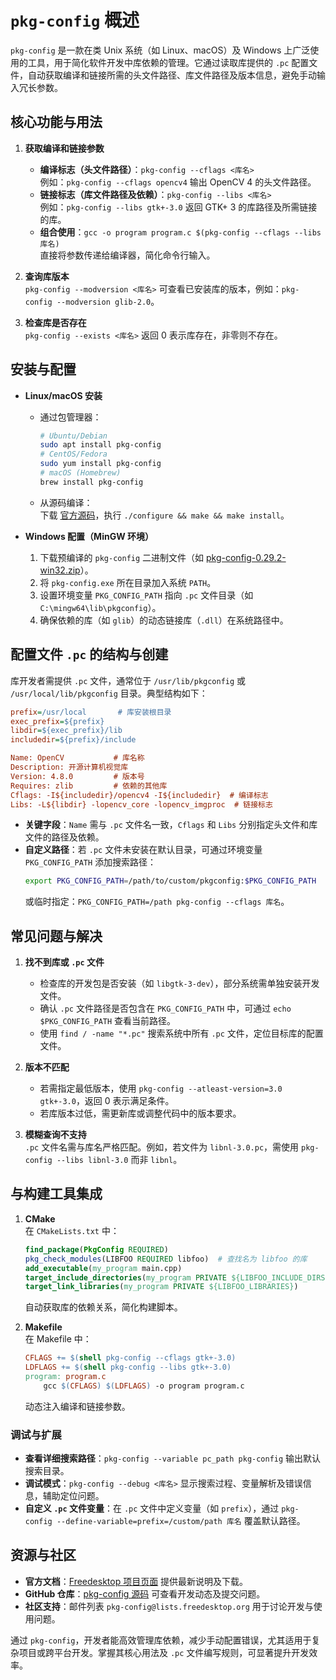 # `pkg-config` 概述

`pkg-config` 是一款在类 Unix 系统（如 Linux、macOS）及 Windows 上广泛使用的工具，用于简化软件开发中库依赖的管理。它通过读取库提供的 `.pc` 配置文件，自动获取编译和链接所需的头文件路径、库文件路径及版本信息，避免手动输入冗长参数。

## 核心功能与用法
1. **获取编译和链接参数**  
   - **编译标志（头文件路径）**：`pkg-config --cflags <库名>`  
     例如：`pkg-config --cflags opencv4` 输出 OpenCV 4 的头文件路径。
   - **链接标志（库文件路径及依赖）**：`pkg-config --libs <库名>`  
     例如：`pkg-config --libs gtk+-3.0` 返回 GTK+ 3 的库路径及所需链接的库。
   - **组合使用**：`gcc -o program program.c $(pkg-config --cflags --libs 库名)`  
     直接将参数传递给编译器，简化命令行输入。

2. **查询库版本**  
   `pkg-config --modversion <库名>` 可查看已安装库的版本，例如：`pkg-config --modversion glib-2.0`。

3. **检查库是否存在**  
   `pkg-config --exists <库名>` 返回 0 表示库存在，非零则不存在。

## 安装与配置

- **Linux/macOS 安装**  
  - 通过包管理器：  
    ```bash
    # Ubuntu/Debian
    sudo apt install pkg-config
    # CentOS/Fedora
    sudo yum install pkg-config
    # macOS (Homebrew)
    brew install pkg-config
    ```
  - 从源码编译：  
    下载 [官方源码](https://www.freedesktop.org/wiki/Software/pkg-config/)，执行 `./configure && make && make install`。

- **Windows 配置（MinGW 环境）**  
  1. 下载预编译的 `pkg-config` 二进制文件（如 [pkg-config-0.29.2-win32.zip](https://github.com/msys2/MINGW-packages/releases)）。  
  2. 将 `pkg-config.exe` 所在目录加入系统 `PATH`。  
  3. 设置环境变量 `PKG_CONFIG_PATH` 指向 `.pc` 文件目录（如 `C:\mingw64\lib\pkgconfig`）。  
  4. 确保依赖的库（如 `glib`）的动态链接库（`.dll`）在系统路径中。

## 配置文件 `.pc` 的结构与创建
库开发者需提供 `.pc` 文件，通常位于 `/usr/lib/pkgconfig` 或 `/usr/local/lib/pkgconfig` 目录。典型结构如下：
```ini
prefix=/usr/local       # 库安装根目录
exec_prefix=${prefix}
libdir=${exec_prefix}/lib
includedir=${prefix}/include

Name: OpenCV           # 库名称
Description: 开源计算机视觉库
Version: 4.8.0         # 版本号
Requires: zlib         # 依赖的其他库
Cflags: -I${includedir}/opencv4 -I${includedir}  # 编译标志
Libs: -L${libdir} -lopencv_core -lopencv_imgproc  # 链接标志
```
- **关键字段**：`Name` 需与 `.pc` 文件名一致，`Cflags` 和 `Libs` 分别指定头文件和库文件的路径及依赖。
- **自定义路径**：若 `.pc` 文件未安装在默认目录，可通过环境变量 `PKG_CONFIG_PATH` 添加搜索路径：  
  ```bash
  export PKG_CONFIG_PATH=/path/to/custom/pkgconfig:$PKG_CONFIG_PATH
  ```
  或临时指定：`PKG_CONFIG_PATH=/path pkg-config --cflags 库名`。

## 常见问题与解决
1. **找不到库或 `.pc` 文件**  
   - 检查库的开发包是否安装（如 `libgtk-3-dev`），部分系统需单独安装开发文件。
   - 确认 `.pc` 文件路径是否包含在 `PKG_CONFIG_PATH` 中，可通过 `echo $PKG_CONFIG_PATH` 查看当前路径。
   - 使用 `find / -name "*.pc"` 搜索系统中所有 `.pc` 文件，定位目标库的配置文件。

2. **版本不匹配**  
   - 若需指定最低版本，使用 `pkg-config --atleast-version=3.0 gtk+-3.0`，返回 0 表示满足条件。
   - 若库版本过低，需更新库或调整代码中的版本要求。

3. **模糊查询不支持**  
   `.pc` 文件名需与库名严格匹配。例如，若文件为 `libnl-3.0.pc`，需使用 `pkg-config --libs libnl-3.0` 而非 `libnl`。

## 与构建工具集成
1. **CMake**  
   在 `CMakeLists.txt` 中：
   ```cmake
   find_package(PkgConfig REQUIRED)
   pkg_check_modules(LIBFOO REQUIRED libfoo)  # 查找名为 libfoo 的库
   add_executable(my_program main.cpp)
   target_include_directories(my_program PRIVATE ${LIBFOO_INCLUDE_DIRS})  # 添加头文件路径
   target_link_libraries(my_program PRIVATE ${LIBFOO_LIBRARIES})         # 链接库
   ```
   自动获取库的依赖关系，简化构建脚本。

2. **Makefile**  
   在 Makefile 中：
   ```makefile
   CFLAGS += $(shell pkg-config --cflags gtk+-3.0)
   LDFLAGS += $(shell pkg-config --libs gtk+-3.0)
   program: program.c
       gcc $(CFLAGS) $(LDFLAGS) -o program program.c
   ```
   动态注入编译和链接参数。

### 调试与扩展
- **查看详细搜索路径**：`pkg-config --variable pc_path pkg-config` 输出默认搜索目录。
- **调试模式**：`pkg-config --debug <库名>` 显示搜索过程、变量解析及错误信息，辅助定位问题。
- **自定义 `.pc` 文件变量**：在 `.pc` 文件中定义变量（如 `prefix`），通过 `pkg-config --define-variable=prefix=/custom/path 库名` 覆盖默认路径。

## 资源与社区
- **官方文档**：[Freedesktop 项目页面](https://www.freedesktop.org/wiki/Software/pkg-config/) 提供最新说明及下载。
- **GitHub 仓库**：[pkg-config 源码](https://gitlab.freedesktop.org/pkg-config/pkg-config) 可查看开发动态及提交问题。
- **社区支持**：邮件列表 `pkg-config@lists.freedesktop.org` 用于讨论开发与使用问题。

通过 `pkg-config`，开发者能高效管理库依赖，减少手动配置错误，尤其适用于复杂项目或跨平台开发。掌握其核心用法及 `.pc` 文件编写规则，可显著提升开发效率。

